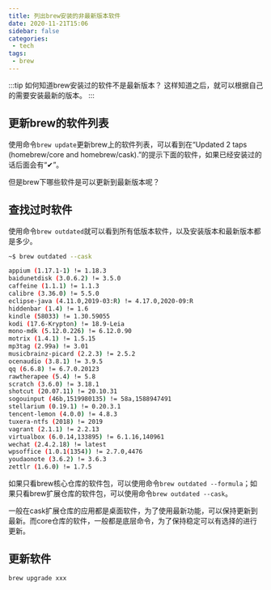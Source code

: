 ```yaml
---
title: 列出brew安装的非最新版本软件
date: 2020-11-21T15:06
sidebar: false
categories:
 - tech
tags:
 - brew
---
```


:::tip
如何知道brew安装过的软件不是最新版本？
这样知道之后，就可以根据自己的需要安装最新的版本。
:::

<!-- more -->
## 更新brew的软件列表
使用命令```brew update```更新brew上的软件列表，可以看到在“Updated 2 taps (homebrew/core and homebrew/cask).”的提示下面的软件，如果已经安装过的话后面会有“✔”。

但是brew下哪些软件是可以更新到最新版本呢？

## 查找过时软件
使用命令```brew outdated```就可以看到所有低版本软件，以及安装版本和最新版本都是多少。

```bash
~$ brew outdated --cask

appium (1.17.1-1) != 1.18.3
baidunetdisk (3.0.6.2) != 3.5.0
caffeine (1.1.1) != 1.1.3
calibre (3.36.0) != 5.5.0
eclipse-java (4.11.0,2019-03:R) != 4.17.0,2020-09:R
hiddenbar (1.4) != 1.6
kindle (58033) != 1.30.59055
kodi (17.6-Krypton) != 18.9-Leia
mono-mdk (5.12.0.226) != 6.12.0.90
motrix (1.4.1) != 1.5.15
mp3tag (2.99a) != 3.01
musicbrainz-picard (2.2.3) != 2.5.2
ocenaudio (3.8.1) != 3.9.5
qq (6.6.8) != 6.7.0.20123
rawtherapee (5.4) != 5.8
scratch (3.6.0) != 3.18.1
shotcut (20.07.11) != 20.10.31
sogouinput (46b,1519980135) != 58a,1588947491
stellarium (0.19.1) != 0.20.3.1
tencent-lemon (4.0.0) != 4.8.3
tuxera-ntfs (2018) != 2019
vagrant (2.1.1) != 2.2.13
virtualbox (6.0.14,133895) != 6.1.16,140961
wechat (2.4.2.18) != latest
wpsoffice (1.0.1(1354)) != 2.7.0,4476
youdaonote (3.6.2) != 3.6.3
zettlr (1.6.0) != 1.7.5
```

如果只看brew核心仓库的软件包，可以使用命令```brew outdated --formula```；如果只看brew扩展仓库的软件包，可以使用命令```brew outdated --cask```。

一般在cask扩展仓库的应用都是桌面软件，为了使用最新功能，可以保持更新到最新。而core仓库的软件，一般都是底层命令，为了保持稳定可以有选择的进行更新。

## 更新软件
```brew upgrade xxx```